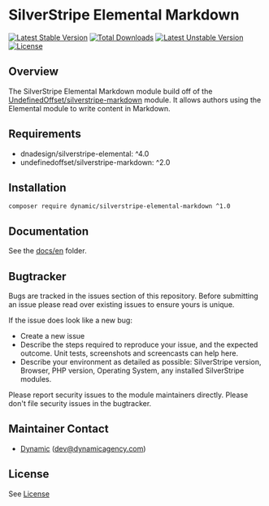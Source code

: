 
# SilverStripe Elemental Markdown

[![Latest Stable Version](https://poser.pugx.org/dynamic/silverstripe-elemental-markdown/v/stable)](https://packagist.org/packages/dynamic/silverstripe-elemental-markdown)
[![Total Downloads](https://poser.pugx.org/dynamic/silverstripe-elemental-markdown/downloads)](https://packagist.org/packages/dynamic/silverstripe-elemental-markdown)
[![Latest Unstable Version](https://poser.pugx.org/dynamic/silverstripe-elemental-markdown/v/unstable)](https://packagist.org/packages/dynamic/silverstripe-elemental-markdown)
[![License](https://poser.pugx.org/dynamic/silverstripe-elemental-markdown/license)](https://packagist.org/packages/dynamic/silverstripe-elemental-markdown)

## Overview

The SilverStripe Elemental Markdown module build off of the [UndefinedOffset/silverstripe-markdown](https://github.com/UndefinedOffset/silverstripe-markdown) module. It allows authors using the Elemental module to write content in Markdown.

## Requirements

* dnadesign/silverstripe-elemental: ^4.0
* undefinedoffset/silverstripe-markdown: ^2.0

## Installation

`composer require dynamic/silverstripe-elemental-markdown ^1.0`

## Documentation

See the [docs/en](docs/en/index.md) folder.

## Bugtracker
Bugs are tracked in the issues section of this repository. Before submitting an issue please read over 
existing issues to ensure yours is unique. 
 
If the issue does look like a new bug:
 
 - Create a new issue
 - Describe the steps required to reproduce your issue, and the expected outcome. Unit tests, screenshots 
 and screencasts can help here.
 - Describe your environment as detailed as possible: SilverStripe version, Browser, PHP version, 
 Operating System, any installed SilverStripe modules.
 
Please report security issues to the module maintainers directly. Please don't file security issues in the bugtracker.

## Maintainer Contact

 *  [Dynamic](http://www.dynamicagency.com) (<dev@dynamicagency.com>)

## License
See [License](license.md)
